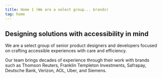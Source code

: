 ```yaml
---
title: Home 1 (We are a select group... brands)
tag: home
---
```


## Designing solutions with accessibility in mind

We are a select group of senior product designers and developers focused on crafting accessible experiences with care and efficiency.

Our team brings decades of experience through their work with brands such as Thomson Reuters, Franklin Templeton Investments, Safrapay, Deutsche Bank, Verizon, AOL, Uber, and Siemens.
